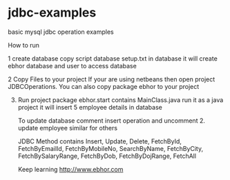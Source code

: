 # jdbc-examples
basic mysql jdbc operation examples

 How to run 

1 create database
 copy script database setup.txt in database it will create ebhor database and user to access database

2 Copy Files to your project 
  If your are using netbeans then open project JDBCOperations.
  You can also copy package ebhor to your project 
  
3. Run project
    package ebhor.start contains MainClass.java run it as a java project it will insert 5 employee details in database
    
    To update database comment insert operation and uncomment 2. update employee
     similar for others
     
     JDBC Method contains
     Insert,
     Update, 
     Delete,
     FetchById,
     FetchByEmailId,
     FetchByMobileNo,
     SearchByName,
     FetchByCity,
     FetchBySalaryRange,
     FetchByDob,
     FetchByDojRange,
     FetchAll
     
     Keep learning  http://www.ebhor.com
     
